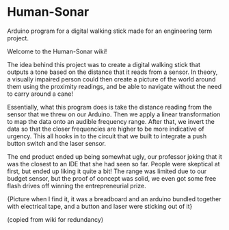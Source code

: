 # Human-Sonar
Arduino program for a digital walking stick made for an engineering term project.

Welcome to the Human-Sonar wiki!

The idea behind this project was to create a digital walking stick that outputs a tone based on the distance that it reads from a sensor. In theory, a visually impaired person could then create a picture of the world around them using the proximity readings, and be able to navigate without the need to carry around a cane!

Essentially, what this program does is take the distance reading from the sensor that we threw on our Arduino. Then we apply a linear transformation to map the data onto an audible frequency range. After that, we invert the data so that the closer frequencies are higher to be more indicative of urgency. This all hooks in to the circuit that we built to integrate a push button switch and the laser sensor.

The end product ended up being somewhat ugly, our professor joking that it was the closest to an IDE that she had seen so far. People were skeptical at first, but ended up liking it quite a bit! The range was limited due to our budget sensor, but the proof of concept was solid, we even got some free flash drives off winning the entrepreneurial prize.

{Picture when I find it, it was a breadboard and an arduino bundled together with electrical tape, and a button and laser were sticking out of it}

(copied from wiki for redundancy)
